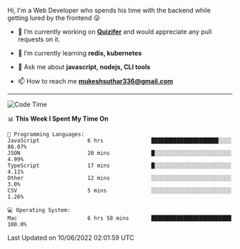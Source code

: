 Hi, I'm a Web Developer who spends his time with the backend while getting lured by the frontend 😜

- 🔭 I’m currently working on **[Quizifer](https://github.com/SutharMukesh/Quizifer/)** and would appreciate any pull requests on it.

- 🌱 I’m currently learning **redis, kubernetes**

- 💬 Ask me about **javascript, nodejs, CLI tools**

- 📫 How to reach me **mukeshsuthar336@gmail.com**

---
<!--START_SECTION:waka-->
![Code Time](http://img.shields.io/badge/Code%20Time-0%20secs-blue)

📊 **This Week I Spent My Time On** 

```text
💬 Programming Languages: 
JavaScript               6 hrs               █████████████████████░░░░   86.07% 
JSON                     20 mins             █░░░░░░░░░░░░░░░░░░░░░░░░   4.99% 
TypeScript               17 mins             █░░░░░░░░░░░░░░░░░░░░░░░░   4.11% 
Other                    12 mins             ░░░░░░░░░░░░░░░░░░░░░░░░░   3.0% 
CSV                      5 mins              ░░░░░░░░░░░░░░░░░░░░░░░░░   1.26%

💻 Operating System: 
Mac                      6 hrs 58 mins       █████████████████████████   100.0%

```


 Last Updated on 10/06/2022 02:01:59 UTC
<!--END_SECTION:waka-->
